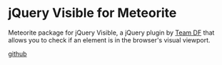 jQuery Visible for Meteorite
============================
Meteorite package for jQuery Visible, a jQuery plugin by [Team DF](http://www.teamdf.com/)
that allows you to check if an element is in the browser's visual viewport.

[github](https://github.com/teamdf/jquery-visible)
